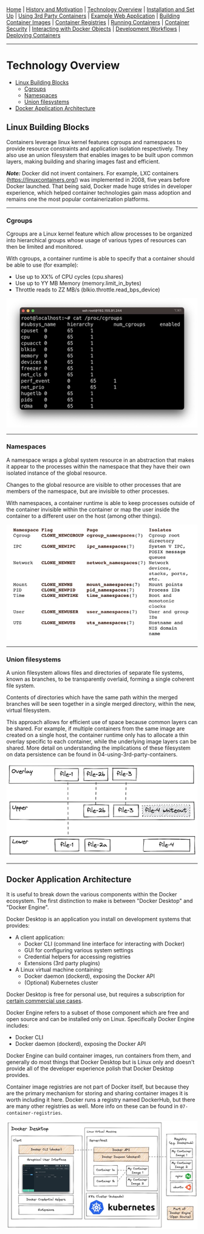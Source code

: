[Home](../README.md) | [History and Motivation](../01-history-and-motivation/README.md)
| [Technology Overview](../02-technology-overview/README.md)
| [Installation and Set Up](../03-installation-and-set-up/README.md)
| [Using 3rd Party Containers](../04-using-3rd-party-containers/README.md)
| [Example Web Application](../05-example-web-application/README.md)
| [Building Container Images](../06-building-container-images/README.md)
| [Container Registries](../07-container-registries/README.md)
| [Running Containers](../08-running-containers/README.md)
| [Container Security](../09-container-security/README.md)
| [Interacting with Docker Objects](../10-interacting-with-docker-objects/README.md)
| [Development Workflows](../11-development-workflow/README.md)
| [Deploying Containers](../12-deploying-containers/README.md)

---

# Technology Overview

<!-- no toc -->
- [Linux Building Blocks](#linux-building-blocks)
  - [Cgroups](#cgroups)
  - [Namespaces](#namespaces)
  - [Union filesystems](#union-filesystems)
- [Docker Application Architecture](#docker-application-architecture)

## Linux Building Blocks

Containers leverage linux kernel features cgroups and namespaces to provide resource constraints and application isolation respectively. They also use an union filesystem that enables images to be built upon common layers, making building and sharing images fast and efficient.

***Note:*** Docker did not invent containers. For example, LXC containers (https://linuxcontainers.org/) was implemented in 2008, five years before Docker launched. That being said, Docker made huge strides in developer experience, which helped container technologies gain mass adoption and remains one the most popular containerization platforms.

---

### Cgroups
Cgroups are a Linux kernel feature which allow processes to be organized into hierarchical groups whose usage of various types of resources can then be limited and monitored. 

With cgroups, a container runtime is able to specify that a container should be able to use (for example):
* Use up to XX% of CPU cycles (cpu.shares)
* Use up to YY MB Memory (memory.limit_in_bytes)
* Throttle reads to ZZ MB/s (blkio.throttle.read_bps_device)

![](./readme-assets/cgroups.jpg) 

---

### Namespaces 

A namespace wraps a global system resource in an abstraction that makes it appear to the processes within the namespace that they have their own isolated instance of the global resource. 

Changes to the global resource are visible to other processes that are members of the namespace, but are invisible to other processes.

With namespaces, a container runtime is able to keep processes outside of the container invisible within the container or map the user inside the container to a different user on the host (among other things).

![](./readme-assets/namespaces.jpg) 

---

### Union filesystems

A union filesystem allows files and directories of separate file systems, known as branches, to be transparently overlaid, forming a single coherent file system. 

Contents of directories which have the same path within the merged branches will be seen together in a single merged directory, within the new, virtual filesystem.

This approach allows for efficient use of space because common layers can be shared. For example, if multiple containers from the same image are created on a single host, the container runtime only has to allocate a thin overlay specific to each container, while the underlying image layers can be shared. More detail on understanding the implications of these filesystem on data persistence can be found in 04-using-3rd-party-containers.

![](./readme-assets/overlayfs.jpg) 

---

## Docker Application Architecture

It is useful to break down the various components within the Docker ecosystem. The first distinction to make is between "Docker Desktop" and "Docker Engine".

Docker Desktop is an application you install on development systems that provides:
- A client application:
  - Docker CLI (command line interface for interacting with Docker)
  - GUI for configuring various system settings
  - Credential helpers for accessing registries
  - Extensions (3rd party plugins)
- A Linux virtual machine containing:
  - Docker daemon (dockerd), exposing the Docker API
  - (Optional) Kubernetes cluster

Docker Desktop is free for personal use, but requires a subscription for [certain commercial use cases](https://www.docker.com/pricing/faq/).

Docker Engine refers to a subset of those component which are free and open source and can be installed only on Linux. Specifically Docker Engine includes:
- Docker CLI
- Docker daemon (dockerd), exposing the Docker API

Docker Engine can build container images, run containers from them, and generally do most things that Docker Desktop but is Linux only and doesn't provide all of the developer experience polish that Docker Desktop provides.

Container image registries are not part of Docker itself, but because they are the primary mechanism for storing and sharing container images it is worth including it here. Docker runs a registry named DockerHub, but there are many other registries as well. More info on these can be found in `07-container-registries`.

![](./readme-assets/docker-architecture.jpg) 

